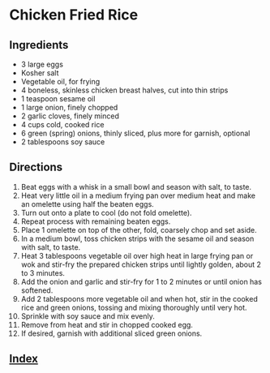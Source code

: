 # Chicken Fried Rice

## Ingredients

- 3 large eggs
- Kosher salt
- Vegetable oil, for frying
- 4 boneless, skinless chicken breast halves, cut into thin strips
- 1 teaspoon sesame oil
- 1 large onion, finely chopped
- 2 garlic cloves, finely minced
- 4 cups cold, cooked rice
- 6 green (spring) onions, thinly sliced, plus more for garnish, optional
- 2 tablespoons soy sauce

## Directions

1. Beat eggs with a whisk in a small bowl and season with salt, to taste.
2. Heat very little oil in a medium frying pan over medium heat and make an omelette using half the beaten eggs.
3. Turn out onto a plate to cool (do not fold omelette).
4. Repeat process with remaining beaten eggs.
5. Place 1 omelette on top of the other, fold, coarsely chop and set aside.
6. In a medium bowl, toss chicken strips with the sesame oil and season with salt, to taste.
7. Heat 3 tablespoons vegetable oil over high heat in large frying pan or wok and stir-fry the prepared chicken strips until lightly golden, about 2 to 3 minutes.
8. Add the onion and garlic and stir-fry for 1 to 2 minutes or until onion has softened.
9. Add 2 tablespoons more vegetable oil and when hot, stir in the cooked rice and green onions, tossing and mixing thoroughly until very hot.
10. Sprinkle with soy sauce and mix evenly.
11. Remove from heat and stir in chopped cooked egg.
12. If desired, garnish with additional sliced green onions.

## [Index](../Index.html)
